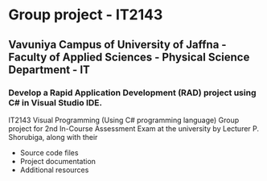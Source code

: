# Group project - IT2143
## Vavuniya Campus of University of Jaffna - Faculty of Applied Sciences - Physical Science Department - IT
### Develop a Rapid Application Development (RAD) project using C# in Visual Studio IDE.

IT2143 Visual Programming (Using C# programming language) Group project for 2nd In-Course Assessment Exam at the university by Lecturer P. Shorubiga, along with their
- Source code files
- Project documentation
- Additional resources
